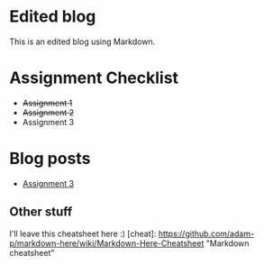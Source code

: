 # Edited blog

This is an edited blog using Markdown.

# Assignment Checklist

 - ~~Assignment 1~~
 - ~~Assignment 2~~
 - Assignment 3


# Blog posts

 - [Assignment 3](Assignment3.md)


## Other stuff

I'll leave this cheatsheet here :)
[cheat]:        https://github.com/adam-p/markdown-here/wiki/Markdown-Here-Cheatsheet   "Markdown cheatsheet"
